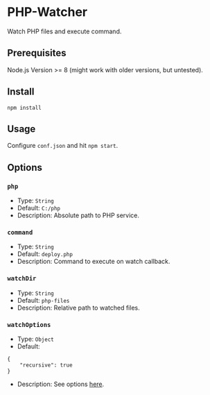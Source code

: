 # PHP-Watcher
Watch PHP files and execute command.

## Prerequisites
Node.js Version >= 8 (might work with older versions, but untested).

## Install
```
npm install
```

## Usage
Configure `conf.json` and hit `npm start`.

## Options

### `php`
* Type: `String`
* Default: `C:/php`
* Description: Absolute path to PHP service.

### `command`
* Type: `String`
* Default: `deploy.php`
* Description: Command to execute on watch callback.

### `watchDir`
* Type: `String`
* Default: `php-files`
* Description: Relative path to watched files.

### `watchOptions`
* Type: `Object`
* Default: 
```
{
    "recursive": true
}
```
* Description: See options [here](https://nodejs.org/api/fs.html#fs_fs_watch_filename_options_listener).
